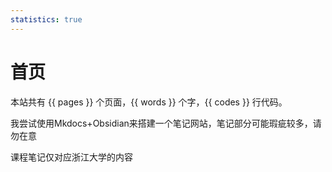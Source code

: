 ```yaml
---
statistics: true
---
```

# 首页
本站共有 {{ pages }} 个页面，{{ words }} 个字，{{ codes }} 行代码。

我尝试使用Mkdocs+Obsidian来搭建一个笔记网站，笔记部分可能瑕疵较多，请勿在意

课程笔记仅对应浙江大学的内容

